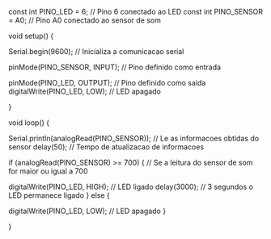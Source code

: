 const int PINO_LED = 6; // Pino 6 conectado ao LED const int PINO_SENSOR = A0; // Pino A0 conectado ao sensor de som

void setup() {

Serial.begin(9600); // Inicializa a comunicacao serial

pinMode(PINO_SENSOR, INPUT); // Pino definido como entrada

pinMode(PINO_LED, OUTPUT); // Pino definido como saida digitalWrite(PINO_LED, LOW); // LED apagado

}

void loop() {

Serial.println(analogRead(PINO_SENSOR)); // Le as informacoes obtidas do sensor delay(50); // Tempo de atualizacao de informacoes

if (analogRead(PINO_SENSOR) >= 700) { // Se a leitura do sensor de som for maior ou igual a 700

digitalWrite(PINO_LED, HIGH); // LED ligado
delay(3000); // 3 segundos o LED permanece ligado
} else {

digitalWrite(PINO_LED, LOW); // LED apagado
}

}
